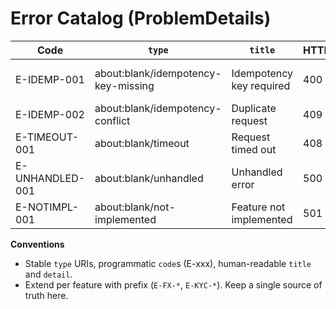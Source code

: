 # Error Catalog (ProblemDetails)

| Code | `type`                             | `title`               | HTTP | Notes |
|------|------------------------------------|-----------------------|------|------|
| E-IDEMP-001 | about:blank/idempotency-key-missing | Idempotency key required | 400 | Write endpoints require `Idempotency-Key`. |
| E-IDEMP-002 | about:blank/idempotency-conflict    | Duplicate request       | 409 | Same key seen within 24h window. |
| E-TIMEOUT-001 | about:blank/timeout               | Request timed out       | 408 | Cancellation/timeout. |
| E-UNHANDLED-001 | about:blank/unhandled           | Unhandled error         | 500 | Catch-all. |
| E-NOTIMPL-001 | about:blank/not-implemented       | Feature not implemented | 501 | Feature disabled by flag. |

**Conventions**
- Stable `type` URIs, programmatic `code`s (E-xxx), human-readable `title` and `detail`.
- Extend per feature with prefix (`E-FX-*`, `E-KYC-*`). Keep a single source of truth here.